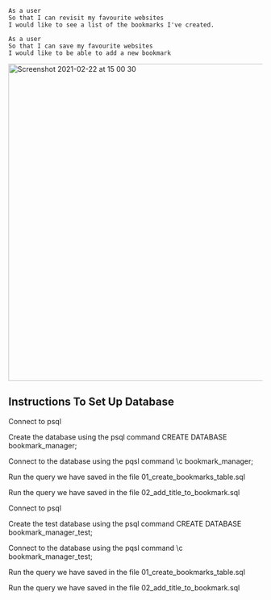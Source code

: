 ```
As a user
So that I can revisit my favourite websites
I would like to see a list of the bookmarks I've created.

As a user
So that I can save my favourite websites
I would like to be able to add a new bookmark
```

<img width="629" alt="Screenshot 2021-02-22 at 15 00 30" src="https://user-images.githubusercontent.com/75075773/108725954-cb95e880-751e-11eb-8a5d-8063b2f984c0.png">

## Instructions To Set Up Database
Connect to psql

Create the database using the psql command CREATE DATABASE bookmark_manager;

Connect to the database using the pqsl command \c bookmark_manager;

Run the query we have saved in the file 01_create_bookmarks_table.sql

Run the query we have saved in the file 02_add_title_to_bookmark.sql

Connect to psql

Create the test database using the psql command CREATE DATABASE bookmark_manager_test;

Connect to the database using the pqsl command \c bookmark_manager_test;

Run the query we have saved in the file 01_create_bookmarks_table.sql

Run the query we have saved in the file 02_add_title_to_bookmark.sql

